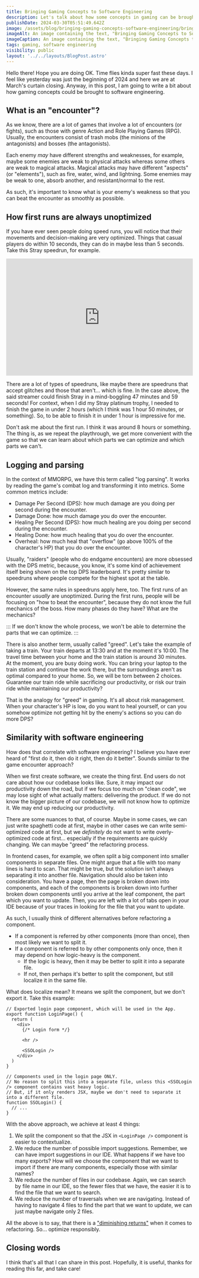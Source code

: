 ```yaml
---
title: Bringing Gaming Concepts to Software Engineering
description: Let's talk about how some concepts in gaming can be brought to software engineering.
publishDate: 2024-03-30T05:51:49.642Z
image: /assets/blog/bringing-gaming-concepts-software-engineering/bringing-gaming-concepts-software-engineering.png
imageAlt: An image containing the text, "Bringing Gaming Concepts to Software Engineering".
imageCaption: An image containing the text, "Bringing Gaming Concepts to Software Engineering".
tags: gaming, software engineering
visibility: public
layout: '../../layouts/BlogPost.astro'
---
```


Hello there! Hope you are doing OK. Time flies kinda super fast these days. I feel like yesterday was just the beginning of 2024 and here we are at March's curtain closing. Anyway, in this post, I am going to write a bit about how gaming concepts could be brought to software engineering.

## What is an "encounter"?

As we know, there are a lot of games that involve a lot of encounters (or fights), such as those with genre Action and Role Playing Games (RPG). Usually, the encounters consist of trash mobs (the minions of the antagonists) and bosses (the antagonists).

Each enemy _may_ have different strengths and weaknesses, for example, maybe some enemies are weak to physical attacks whereas some others are weak to magical attacks. Magical attacks may have different "aspects" (or "elements"), such as fire, water, wind, and lightning. Some enemies may be weak to one, absorb another, and resistant/normal to the rest.

As such, it's important to know what is your enemy's weakness so that you can beat the encounter as smoothly as possible.

## How first runs are always unoptimized

If you have ever seen people doing speed runs, you will notice that their movements and decision-making are very optimized. Things that casual players do within 10 seconds, they can do in maybe less than 5 seconds. Take this Stray speedrun, for example.

<iframe width="100%" height="315" src="https://www.youtube.com/embed/U3DuojHih9Y?si=di1L7hyBUzI1pNV4" title="YouTube video player" frameborder="0" allow="accelerometer; autoplay; clipboard-write; encrypted-media; gyroscope; picture-in-picture; web-share" referrerpolicy="strict-origin-when-cross-origin" allowfullscreen></iframe>

There are a lot of types of speedruns, like maybe there are speedruns that accept glitches and those that aren't... which is fine. In the case above, the said streamer could finish Stray in a mind-boggling 47 minutes and 59 seconds! For context, when I did my Stray platinum trophy, I needed to finish the game in under 2 hours (which I think was 1 hour 50 minutes, or something). So, to be able to finish it in under 1 hour is impressive for me.

Don't ask me about the first run. I think it was around 8 hours or something. The thing is, as we repeat the playthrough, we get more convenient with the game so that we can learn about which parts we can optimize and which parts we can't.

## Logging and parsing

In the context of MMORPG, we have this term called "log parsing". It works by reading the game's combat log and transforming it into metrics. Some common metrics include:

- Damage Per Second (DPS): how much damage are you doing per second during the encounter.
- Damage Done: how much damage you do over the encounter.
- Healing Per Second (DPS): how much healing are you doing per second during the encounter.
- Healing Done: how much healing that you do over the encounter.
- Overheal: how much heal that "overflow" (go above 100% of the character's HP) that you do over the encounter.

Usually, "raiders" (people who do endgame encounters) are more obsessed with the DPS metric, because, you know, it's some kind of achievement itself being shown on the top DPS leaderboard. It's pretty similar to speedruns where people compete for the highest spot at the table.

However, the same rules in speedruns apply here, too. The first runs of an encounter _usually_ are unoptimized. During the first runs, people will be focusing on "how to beat the encounter", because they do not know the full mechanics of the boss. How many phases do they have? What are the mechanics?

:::
If we don't know the whole process, we won't be able to determine the parts that we can optimize.
:::

There is also another term, usually called "greed". Let's take the example of taking a train. Your train departs at 13:30 and at the moment it's 10:00. The travel time between your home and the train station is around 30 minutes. At the moment, you are busy doing work. You can bring your laptop to the train station and continue the work there, but the surroundings aren't as optimal compared to your home. So, we will be torn between 2 choices. Guarantee our train ride while sacrificing our productivity, or risk our train ride while maintaining our productivity? 

That is the analogy for "greed" in gaming. It's all about risk management. When your character's HP is low, do you want to heal yourself, or can you somehow optimize not getting hit by the enemy's actions so you can do more DPS?

## Similarity with software engineering

How does that correlate with software engineering? I believe you have ever heard of "first do it, then do it right, then do it better". Sounds similar to the game encounter approach?

When we first create software, we create the thing first. End users do not care about how our codebase looks like. Sure, it may impact our productivity down the road, but if we focus too much on "clean code", we may lose sight of what actually matters: delivering the product. If we do not know the bigger picture of our codebase, we will not know how to optimize it. We may end up reducing our productivity.

There are some nuances to that, of course. Maybe in some cases, we can just write spaghetti code at first, maybe in other cases we can write semi-optimized code at first, but we _definitely_ do not want to write overly-optimized code at first... especially if the requirements are quickly changing. We can maybe "greed" the refactoring process.

In frontend cases, for example, we often split a big component into smaller components in separate files. One might argue that a file with too many lines is hard to scan. That might be true, but the solution isn't always separating it into another file. Navigation should also be taken into consideration. You have a page, then the page is broken down into components, and each of the components is broken down into further broken down components until you arrive at the leaf component, the part which you want to update. Then, you are left with a lot of tabs open in your IDE because of your traces in looking for the file that you want to update.

As such, I usually think of different alternatives before refactoring a component.

- If a component is referred by other components (more than once), then most likely we want to split it.
- If a component is referred to by other components only once, then it may depend on how logic-heavy is the component.
  - If the logic is heavy, then it may be better to split it into a separate file.
  - If not, then perhaps it's better to split the component, but still localize it in the same file.

What does localize mean? It means we split the component, but we don't export it. Take this example:

```tsx
// Exported login page component, which will be used in the App.
export function LoginPage() {
  return (
    <div>
      {/* Login form */}

      <hr />

      <SSOLogin />
    </div>
  )
}

// Components used in the login page ONLY.
// No reason to split this into a separate file, unless this <SSOLogin /> component contains vast heavy logic.
// But, if it only renders JSX, maybe we don't need to separate it into a different file.
function SSOLogin() {
  // ...
}
```

With the above approach, we achieve at least 4 things:

1. We split the component so that the JSX in `<LoginPage />` component is easier to contextualize.
2. We reduce the number of possible import suggestions. Remember, we can have import suggestions in our IDE. What happens if we have too many exports? How will we choose the component that we want to import if there are many components, especially those with similar names?
3. We reduce the number of files in our codebase. Again, we can search by file name in our IDE, so the fewer files that we have, the easier it is to find the file that we want to search.
4. We reduce the number of traversals when we are navigating. Instead of having to navigate 4 files to find the part that we want to update, we can just maybe navigate only 2 files.

All the above is to say, that there is a ["diminishing returns"](https://dictionary.cambridge.org/dictionary/english/diminishing-returns) when it comes to refactoring. So... optimize responsibly.

## Closing words

I think that's all that I can share in this post. Hopefully, it is useful, thanks for reading this far, and take care!